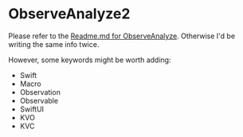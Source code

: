 # ObserveAnalyze2

Please refer to the [Readme.md for ObserveAnalyze](https://github.com/erickampman/ObserveAnalyze/blob/main/Readme.md). Otherwise I'd be writing the same info twice. 

However, some keywords might be worth adding:
- Swift
- Macro
- Observation
- Observable
- SwiftUI
- KVO
- KVC


